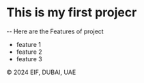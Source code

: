 # This is my first projecr 
--
Here are the Features of project 
- feature 1
- feature 2
- feature 3

 &copy; 2024 EIF, DUBAI, UAE
